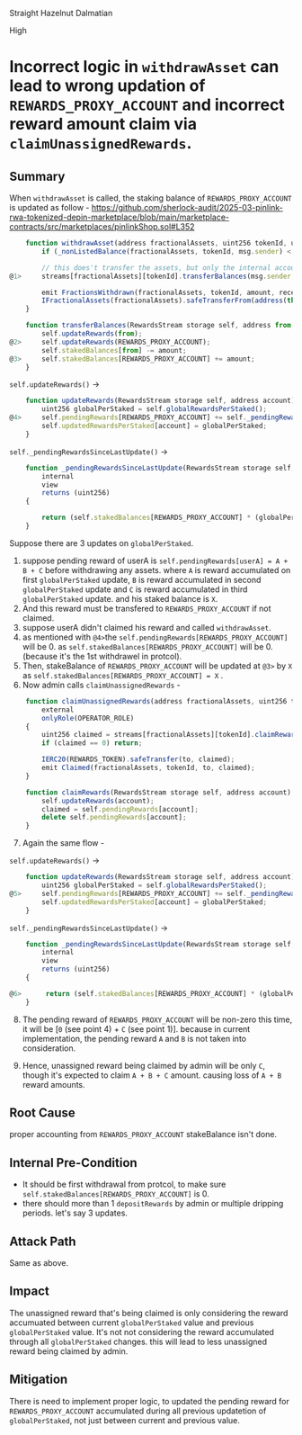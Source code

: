 Straight Hazelnut Dalmatian

High

# Incorrect logic in `withdrawAsset` can lead to wrong updation of `REWARDS_PROXY_ACCOUNT` and incorrect reward amount claim via `claimUnassignedRewards`.

## Summary

When `withdrawAsset` is called, the staking balance of `REWARDS_PROXY_ACCOUNT` is updated as follow -
https://github.com/sherlock-audit/2025-03-pinlink-rwa-tokenized-depin-marketplace/blob/main/marketplace-contracts/src/marketplaces/pinlinkShop.sol#L352
```js
    function withdrawAsset(address fractionalAssets, uint256 tokenId, uint256 amount, address receiver) external {
        if (_nonListedBalance(fractionalAssets, tokenId, msg.sender) < amount) revert NotEnoughUnlistedTokens();

        // this does't transfer the assets, but only the internal accounting of staking balances
@1>     streams[fractionalAssets][tokenId].transferBalances(msg.sender, REWARDS_PROXY_ACCOUNT, amount);

        emit FractionsWithdrawn(fractionalAssets, tokenId, amount, receiver);
        IFractionalAssets(fractionalAssets).safeTransferFrom(address(this), receiver, tokenId, amount, "");
    }
```
```js
    function transferBalances(RewardsStream storage self, address from, address REWARDS_PROXY_ACCOUNT, uint256 amount) internal {
        self.updateRewards(from);
@2>     self.updateRewards(REWARDS_PROXY_ACCOUNT);
        self.stakedBalances[from] -= amount;
@3>     self.stakedBalances[REWARDS_PROXY_ACCOUNT] += amount;
    }
```
`self.updateRewards()` ->
```js
    function updateRewards(RewardsStream storage self, address account) internal {
        uint256 globalPerStaked = self.globalRewardsPerStaked();
@4>     self.pendingRewards[REWARDS_PROXY_ACCOUNT] += self._pendingRewardsSinceLastUpdate(globalPerStaked, REWARDS_PROXY_ACCOUNT);
        self.updatedRewardsPerStaked[account] = globalPerStaked;
    }
```
`self._pendingRewardsSinceLastUpdate()` ->
```js
    function _pendingRewardsSinceLastUpdate(RewardsStream storage self, uint256 globalPerStaked, address REWARDS_PROXY_ACCOUNT)
        internal
        view
        returns (uint256)
    {

        return (self.stakedBalances[REWARDS_PROXY_ACCOUNT] * (globalPerStaked - self.updatedRewardsPerStaked[REWARDS_PROXY_ACCOUNT])) / PRECISION;
    }
```
Suppose there are 3 updates on `globalPerStaked`.

1. suppose pending reward of userA is `self.pendingRewards[userA] = A + B + C` before withdrawing any assets. where `A` is reward accumulated on first `globalPerStaked` update, `B` is reward accumulated in second `globalPerStaked` update and `C` is reward accumulated in third `globalPerStaked` update. and his staked balance is `X`.
2. And this reward must be transfered to `REWARDS_PROXY_ACCOUNT` if not claimed.
3. suppose userA didn't claimed his reward and called `withdrawAsset`.
4. as mentioned with `@4>`the  `self.pendingRewards[REWARDS_PROXY_ACCOUNT]` will be 0. as `self.stakedBalances[REWARDS_PROXY_ACCOUNT]` will be 0. (because it's the 1st withdrawel in protcol).
5. Then, stakeBalance of `REWARDS_PROXY_ACCOUNT` will be updated at `@3>` by `X` as `self.stakedBalances[REWARDS_PROXY_ACCOUNT] = X` .
6. Now admin calls `claimUnassignedRewards` -
```js
    function claimUnassignedRewards(address fractionalAssets, uint256 tokenId, address to)
        external
        onlyRole(OPERATOR_ROLE)
    {
        uint256 claimed = streams[fractionalAssets][tokenId].claimRewards(REWARDS_PROXY_ACCOUNT);
        if (claimed == 0) return;

        IERC20(REWARDS_TOKEN).safeTransfer(to, claimed);
        emit Claimed(fractionalAssets, tokenId, to, claimed);
    }
```

```js
    function claimRewards(RewardsStream storage self, address account) internal returns (uint256 claimed) {
        self.updateRewards(account);
        claimed = self.pendingRewards[account];
        delete self.pendingRewards[account];
    }
```
7. Again the same flow -

`self.updateRewards()` ->
```js
    function updateRewards(RewardsStream storage self, address account) internal {
        uint256 globalPerStaked = self.globalRewardsPerStaked();
@5>     self.pendingRewards[REWARDS_PROXY_ACCOUNT] += self._pendingRewardsSinceLastUpdate(globalPerStaked, REWARDS_PROXY_ACCOUNT);
        self.updatedRewardsPerStaked[account] = globalPerStaked;
    }
```
`self._pendingRewardsSinceLastUpdate()` ->
```js
    function _pendingRewardsSinceLastUpdate(RewardsStream storage self, uint256 globalPerStaked, address REWARDS_PROXY_ACCOUNT)
        internal
        view
        returns (uint256)
    {

@6>      return (self.stakedBalances[REWARDS_PROXY_ACCOUNT] * (globalPerStaked - self.updatedRewardsPerStaked[REWARDS_PROXY_ACCOUNT])) / PRECISION;
    }
```
8. The pending reward of `REWARDS_PROXY_ACCOUNT` will be non-zero this time, it will be [`0` (see point 4) + `C` (see point 1)]. because in current implementation, the pending reward `A` and `B` is not taken into consideration.

9. Hence, unassigned reward being claimed by admin will be only `C`, though it's expected to claim `A + B + C` amount. causing loss of `A + B` reward amounts.


## Root Cause
proper accounting from `REWARDS_PROXY_ACCOUNT` stakeBalance isn't done.
## Internal Pre-Condition
- It should be first withdrawal from protcol, to make sure `self.stakedBalances[REWARDS_PROXY_ACCOUNT]` is 0.
- there should more than 1 `depositRewards` by admin or multiple dripping periods. let's say 3 updates.

## Attack Path
Same as above.
## Impact
The unassigned reward that's being claimed is only considering the reward accumuated between current `globalPerStaked` value and previous `globalPerStaked` value. It's not not considering the reward accumulated through all `globalPerStaked` changes. this will lead to less unassigned reward being claimed by admin. 

## Mitigation
There is need to implement proper logic, to updated the pending reward for `REWARDS_PROXY_ACCOUNT` accumulated during all previous updatetion of `globalPerStaked`, not just between current and previous value. 